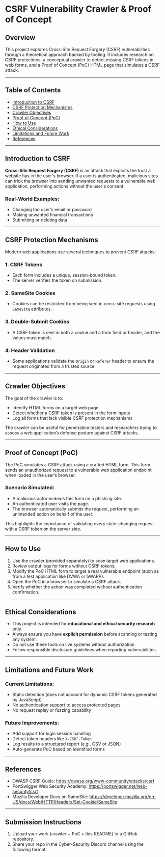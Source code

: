 # CSRF Vulnerability Crawler & Proof of Concept

## Overview

This project explores Cross-Site Request Forgery (CSRF) vulnerabilities through a theoretical approach backed by tooling. It includes research on CSRF protections, a conceptual crawler to detect missing CSRF tokens in web forms, and a Proof of Concept (PoC) HTML page that simulates a CSRF attack.

---

## Table of Contents

- [Introduction to CSRF](#introduction-to-csrf)
- [CSRF Protection Mechanisms](#csrf-protection-mechanisms)
- [Crawler Objectives](#crawler-objectives)
- [Proof of Concept (PoC)](#proof-of-concept-poc)
- [How to Use](#how-to-use)
- [Ethical Considerations](#ethical-considerations)
- [Limitations and Future Work](#limitations-and-future-work)
- [References](#references)

---

## Introduction to CSRF

**Cross-Site Request Forgery (CSRF)** is an attack that exploits the trust a website has in the user's browser. If a user is authenticated, malicious sites can trick the browser into sending unwanted requests to a vulnerable web application, performing actions without the user's consent.

### Real-World Examples:
- Changing the user's email or password
- Making unwanted financial transactions
- Submitting or deleting data

---

## CSRF Protection Mechanisms

Modern web applications use several techniques to prevent CSRF attacks:

### 1. CSRF Tokens
- Each form includes a unique, session-bound token.
- The server verifies the token on submission.

### 2. SameSite Cookies
- Cookies can be restricted from being sent in cross-site requests using `SameSite` attributes.

### 3. Double-Submit Cookies
- A CSRF token is sent in both a cookie and a form field or header, and the values must match.

### 4. Header Validation
- Some applications validate the `Origin` or `Referer` header to ensure the request originated from a trusted source.

---

## Crawler Objectives

The goal of the crawler is to:

- Identify HTML forms on a target web page
- Detect whether a CSRF token is present in the form inputs
- Log all forms that lack visible CSRF protection mechanisms

The crawler can be useful for penetration testers and researchers trying to assess a web application’s defense posture against CSRF attacks.

---

## Proof of Concept (PoC)

The PoC simulates a CSRF attack using a crafted HTML form. This form sends an unauthorized request to a vulnerable web application endpoint when loaded in the user’s browser.

### Scenario Simulated:
- A malicious actor embeds this form on a phishing site.
- An authenticated user visits the page.
- The browser automatically submits the request, performing an unintended action on behalf of the user.

This highlights the importance of validating every state-changing request with a CSRF token on the server side.

---

## How to Use

1. Use the crawler (provided separately) to scan target web applications.
2. Review output logs for forms without CSRF tokens.
3. Modify the PoC HTML form to target a real vulnerable endpoint (such as from a test application like DVWA or bWAPP).
4. Open the PoC in a browser to simulate a CSRF attack.
5. Verify whether the action was completed without authentication confirmation.

---

## Ethical Considerations

- This project is intended for **educational and ethical security research** only.
- Always ensure you have **explicit permission** before scanning or testing any system.
- Do not use these tools on live systems without authorization.
- Follow responsible disclosure guidelines when reporting vulnerabilities.

---

## Limitations and Future Work

### Current Limitations:
- Static detection (does not account for dynamic CSRF tokens generated by JavaScript)
- No authentication support to access protected pages
- No request replay or fuzzing capability

### Future Improvements:
- Add support for login session handling
- Detect token headers like `X-CSRF-Token`
- Log results to a structured report (e.g., CSV or JSON)
- Auto-generate PoC based on identified forms

---

## References

- OWASP CSRF Guide: https://owasp.org/www-community/attacks/csrf
- PortSwigger Web Security Academy: https://portswigger.net/web-security/csrf
- Mozilla Developer Docs on SameSite: https://developer.mozilla.org/en-US/docs/Web/HTTP/Headers/Set-Cookie/SameSite

---

## Submission Instructions

1. Upload your work (crawler + PoC + this README) to a GitHub repository.
2. Share your repo in the Cyber-Security Discord channel using the following format:

